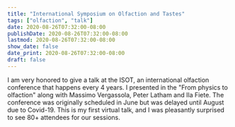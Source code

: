 ```yaml
---
title: "International Symposium on Olfaction and Tastes"
tags: ["olfaction", "talk"]
date: 2020-08-26T07:32:00-08:00
publishDate: 2020-08-26T07:32:00-08:00
lastmod: 2020-08-26T07:32:00-08:00
show_date: false
date_print: 2020-08-26T07:32:00-08:00
draft: false
---
```

I am very honored to give a talk at the ISOT, an international olfaction conference that happens every 4 years. I presented in the "From physics to olfaction" along with Massimo Vergassola, Peter Latham and Ila Fiete. The conference was originally scheduled in June but was delayed until August due to Covid-19. This is my first virtual talk, and I was pleasantly surprised to see 80+ attendees for our sessions.
